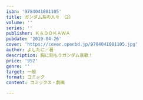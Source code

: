 ```yaml
---
isbn: '9784041081105'
title: ガンダム系の人々　（2）
volume: ''
series: ''
publisher: ＫＡＤＯＫＡＷＡ
pubdate: '2019-04-26'
cover: 'https://cover.openbd.jp/9784041081105.jpg'
author: よしたに／著
description: 胸に刻もうガンダム哀歌！
price: '952'
genre: ''
target: 一般
format: コミック
content: コミックス・劇画

---
```

